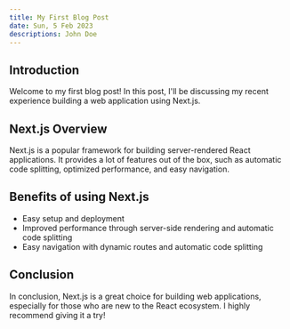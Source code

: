 ```yaml
---
title: My First Blog Post
date: Sun, 5 Feb 2023
descriptions: John Doe
---
```


## Introduction

Welcome to my first blog post! In this post, I'll be discussing my recent experience building a web application using Next.js.

## Next.js Overview

Next.js is a popular framework for building server-rendered React applications. It provides a lot of features out of the box, such as automatic code splitting, optimized performance, and easy navigation.

## Benefits of using Next.js

- Easy setup and deployment
- Improved performance through server-side rendering and automatic code splitting
- Easy navigation with dynamic routes and automatic code splitting

## Conclusion

In conclusion, Next.js is a great choice for building web applications, especially for those who are new to the React ecosystem. I highly recommend giving it a try!